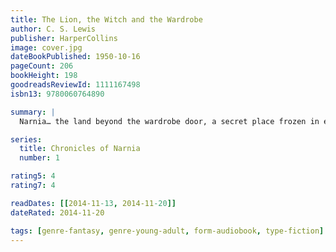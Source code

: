 ```yaml
---
title: The Lion, the Witch and the Wardrobe
author: C. S. Lewis
publisher: HarperCollins
image: cover.jpg
dateBookPublished: 1950-10-16
pageCount: 206
bookHeight: 198
goodreadsReviewId: 1111167498
isbn13: 9780060764890

summary: |
  Narnia… the land beyond the wardrobe door, a secret place frozen in eternal winter, a magical country waiting to be set free. Lucy is the first to find the secret of the wardrobe in the professor's mysterious old house. At first her brothers and sister don't believe her when she tells of her visit to the land of Narnia. But soon Edmund, then Peter and Susan step through the wardrobe themselves. In Narnia they find a country buried under the evil enchantment of the White Witch. When they meet the Lion Aslan, they realize they've been called to a great adventure and bravely join the battle to free Narnia from the Witch's sinister spell.

series:
  title: Chronicles of Narnia
  number: 1

rating5: 4
rating7: 4

readDates: [[2014-11-13, 2014-11-20]]
dateRated: 2014-11-20

tags: [genre-fantasy, genre-young-adult, form-audiobook, type-fiction]
---
```

